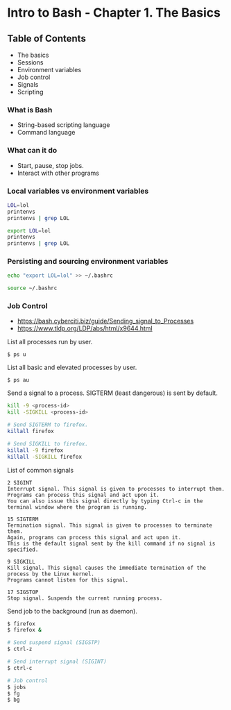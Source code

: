 # Intro to Bash - Chapter 1. The Basics

## Table of Contents

- The basics
- Sessions
- Environment variables
- Job control
- Signals
- Scripting

### What is Bash
- String-based scripting language
- Command language

### What can it do
- Start, pause, stop jobs.
- Interact with other programs

### Local variables vs environment variables

```sh
LOL=lol
printenvs
printenvs | grep LOL
```

```sh
export LOL=lol
printenvs
printenvs | grep LOL
```

### Persisting and sourcing environment variables

```sh
echo "export LOL=lol" >> ~/.bashrc
```

```sh
source ~/.bashrc
```

### Job Control
- https://bash.cyberciti.biz/guide/Sending_signal_to_Processes
- https://www.tldp.org/LDP/abs/html/x9644.html

List all processes run by user.
```
$ ps u
```

List all basic and elevated processes by user.
```
$ ps au
```

Send a signal to a process. SIGTERM (least dangerous) is sent by default.

```sh
kill -9 <process-id>
kill -SIGKILL <process-id>

# Send SIGTERM to firefox.
killall firefox

# Send SIGKILL to firefox.
killall -9 firefox
killall -SIGKILL firefox
```

List of common signals
```
2 SIGINT
Interrupt signal. This signal is given to processes to interrupt them.
Programs can process this signal and act upon it.
You can also issue this signal directly by typing Ctrl-c in the terminal window where the program is running.

15 SIGTERM
Termination signal. This signal is given to processes to terminate them.
Again, programs can process this signal and act upon it.
This is the default signal sent by the kill command if no signal is specified.

9 SIGKILL
Kill signal. This signal causes the immediate termination of the process by the Linux kernel.
Programs cannot listen for this signal.

17 SIGSTOP
Stop signal. Suspends the current running process.
```

Send job to the background (run as daemon).
```sh
$ firefox
$ firefox &

# Send suspend signal (SIGSTP)
$ ctrl-z

# Send interrupt signal (SIGINT)
$ ctrl-c

# Job control
$ jobs
$ fg
$ bg
```
